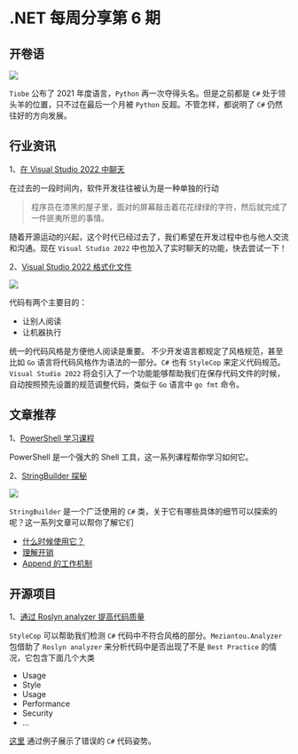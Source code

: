 # .NET 每周分享第 6 期

## 开卷语

![](https://dotnetweeklyimages.blob.core.windows.net/006/csharp.jpeg)

`Tiobe` 公布了 2021 年度语言，`Python` 再一次夺得头名。但是之前都是 `C#` 处于领头羊的位置，只不过在最后一个月被 `Python` 反超。不管怎样，都说明了 `C#` 仍然往好的方向发展。

## 行业资讯

1、[在 Visual Studio 2022 中聊天](https://devblogs.microsoft.com/visualstudio/integrated-chat-in-live-share-for-visual-studio-2022/)

在过去的一段时间内，软件开发往往被认为是一种单独的行动

> 程序员在漆黑的屋子里，面对的屏幕敲击着花花绿绿的字符，然后就完成了一件匪夷所思的事情。

随着开源运动的兴起，这个时代已经过去了，我们希望在开发过程中也与他人交流和沟通。现在 `Visual Studio 2022` 中也加入了实时聊天的功能，快去尝试一下！

2、[Visual Studio 2022 格式化文件](https://devblogs.microsoft.com/visualstudio/bringing-code-cleanup-on-save-to-visual-studio-2022-17-1-preview-2/)

![](https://dotnetweeklyimages.blob.core.windows.net/006/vs.gif)

代码有两个主要目的：

- 让别人阅读
- 让机器执行

统一的代码风格是方便他人阅读是重要。 不少开发语言都规定了风格规范，甚至比如 `Go` 语言将代码风格作为语法的一部分。`C#` 也有 `StyleCop` 来定义代码规范。`Visual Studio 2022` 将会引入了一个功能能够帮助我们在保存代码文件的时候，自动按照预先设置的规范调整代码，类似于 `Go` 语言中 `go fmt` 命令。

## 文章推荐

1、[PowerShell 学习课程](https://www.youtube.com/playlist?list=PLDjtLML5l9l-y_MPI5qThjZqvcIwHnMzw)

PowerShell 是一个强大的 Shell 工具，这一系列课程帮你学习如何它。

2、[StringBuilder 探秘](https://www.stevejgordon.co.uk/how-does-the-stringbuilder-work-in-dotnet-part-1-why-do-we-need-a-stringbuilder-and-when-should-we-use-one)

![](https://dotnetweeklyimages.blob.core.windows.net/006/stringbuilder.jpeg)

`StringBuilder` 是一个广泛使用的 `C#` 类，关于它有哪些具体的细节可以探索的呢？这一系列文章可以帮你了解它们

- [什么时候使用它？](https://www.stevejgordon.co.uk/how-does-the-stringbuilder-work-in-dotnet-part-1-why-do-we-need-a-stringbuilder-and-when-should-we-use-one)
- [理解开销](https://www.stevejgordon.co.uk/how-does-the-stringbuilder-work-in-dotnet-part-2-understanding-the-overhead)
- [Append 的工作机制](https://www.stevejgordon.co.uk/how-does-the-stringbuilder-work-in-dotnet-part-1-why-do-we-need-a-stringbuilder-and-when-should-we-use-one)

## 开源项目

1、[通过 Roslyn analyzer 提高代码质量](https://github.com/meziantou/Meziantou.Analyzer)

`StyleCop` 可以帮助我们检测 `C#` 代码中不符合风格的部分。`Meziantou.Analyzer` 包借助了 `Roslyn analyzer` 来分析代码中是否出现了不是 `Best Practice` 的情况，它包含下面几个大类

- Usage
- Style
- Usage
- Performance
- Security
- ...

[这里](https://github.com/meziantou/Meziantou.Analyzer/tree/main/docs) 通过例子展示了错误的 `C#` 代码姿势。
